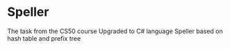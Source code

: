 # Speller
The task from the CS50 course
Upgraded to C# language
Speller based on hash table and prefix tree

